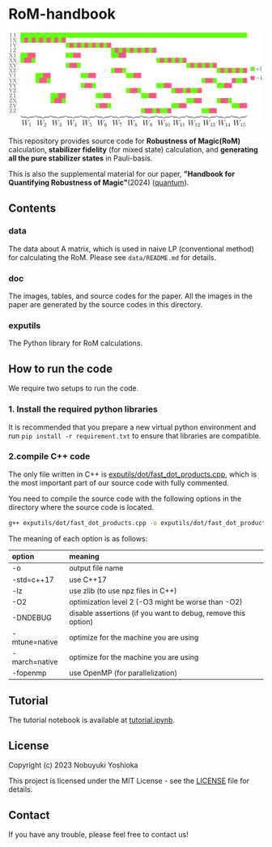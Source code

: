 # RoM-handbook

![A_matrix](doc/summary/imgs/Amat.png)

This repository provides source code for **Robustness of Magic(RoM)** calculation, **stabilizer fidelity** (for mixed state) calculation, and **generating all the pure stabilizer states** in Pauli-basis.

This is also the supplemental material for our paper,
**"Handbook for Quantifying Robustness of Magic"**(2024) ([quantum](https://quantum-journal.org/papers/q-2024-09-05-1461/)).

## Contents

### data

The data about A matrix, which is used in naive LP (conventional method) for calculating the RoM. Please see `data/README.md` for details.

### doc

The images, tables, and source codes for the paper.
All the images in the paper are generated by the source codes in this directory.

### exputils

The Python library for RoM calculations.

## How to run the code

We require two setups to run the code.

### 1. Install the required python libraries

It is recommended that you prepare a new virtual python environment and run `pip install -r requirement.txt` to ensure that libraries are compatible.

### 2.compile C++ code

The only file written in C++ is [exputils/dot/fast_dot_products.cpp](exputils/dot/fast_dot_products.cpp),
which is the most important part of our source code with fully commented.

You need to compile the source code with the following options in the directory where the source code is located.

```bash
g++ exputils/dot/fast_dot_products.cpp -o exputils/dot/fast_dot_products.exe -std=c++17 -lz -O2 -DNDEBUG -mtune=native -march=native -fopenmp
```

The meaning of each option is as follows:

| option | meaning |
|:---|:---|
| -o | output file name |
| -std=c++17 | use C++17 |
| -lz | use zlib (to use npz files in C++)|
| -O2 | optimization level 2 (-O3 might be worse than -O2) |
| -DNDEBUG | disable assertions (if you want to debug, remove this option) |
| -mtune=native | optimize for the machine you are using |
| -march=native | optimize for the machine you are using |
| -fopenmp | use OpenMP (for parallelization) |

## Tutorial

The tutorial notebook is available at [tutorial.ipynb](tutorial.ipynb).

## License

Copyright (c) 2023 Nobuyuki Yoshioka

This project is licensed under the MIT License - see the [LICENSE](LICENSE) file for details.

## Contact

If you have any trouble, please feel free to contact us!
